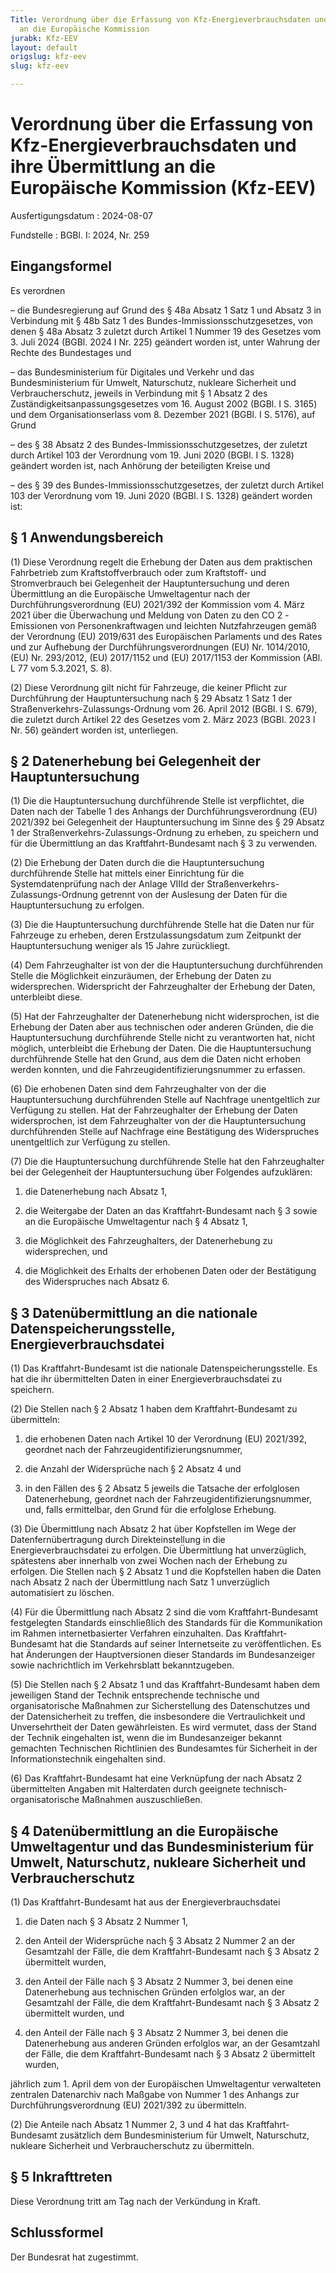 ```yaml
---
Title: Verordnung über die Erfassung von Kfz-Energieverbrauchsdaten und ihre Übermittlung
  an die Europäische Kommission
jurabk: Kfz-EEV
layout: default
origslug: kfz-eev
slug: kfz-eev

---
```


# Verordnung über die Erfassung von Kfz-Energieverbrauchsdaten und ihre Übermittlung an die Europäische Kommission (Kfz-EEV)

Ausfertigungsdatum
:   2024-08-07

Fundstelle
:   BGBl. I: 2024, Nr. 259

[^F830637_01_BJNR1030A0024]:     Diese Verordnung dient der Umsetzung von Artikel 10 der Durchführungsverordnung (EU) 2021/392 der Kommission vom 4. März 2021 über die Überwachung und Meldung von Daten zu den CO               2               -Emissionen von Personenkraftwagen und leichten Nutzfahrzeugen gemäß der Verordnung (EU) 2019/631 des Europäischen Parlaments und des Rates und zur Aufhebung der Durchführungsverordnungen (EU) Nr. 1014/2010, (EU) Nr. 293/2012, (EU) 2017/1152 und (EU) 2017/1153 der Kommission (ABl. L 77 vom 5.3.2021, S. 8).


## Eingangsformel

Es verordnen

–   die Bundesregierung auf Grund des § 48a Absatz 1 Satz 1 und Absatz 3 in Verbindung mit § 48b Satz 1 des Bundes-Immissionsschutzgesetzes, von denen § 48a Absatz 3 zuletzt durch Artikel 1 Nummer 19 des Gesetzes vom 3. Juli 2024 (BGBl. 2024 I Nr. 225) geändert worden ist, unter Wahrung der Rechte des Bundestages und


–   das Bundesministerium für Digitales und Verkehr und das Bundesministerium für Umwelt, Naturschutz, nukleare Sicherheit und Verbraucherschutz, jeweils in Verbindung mit § 1 Absatz 2 des Zuständigkeitsanpassungsgesetzes vom 16. August 2002 (BGBl. I S. 3165) und dem Organisationserlass vom 8. Dezember 2021 (BGBl. I S. 5176), auf Grund


–   des § 38 Absatz 2 des Bundes-Immissionsschutzgesetzes, der zuletzt durch Artikel 103 der Verordnung vom 19. Juni 2020 (BGBl. I S. 1328) geändert worden ist, nach Anhörung der beteiligten Kreise und


–   des § 39 des Bundes-Immissionsschutzgesetzes, der zuletzt durch Artikel 103 der Verordnung vom 19. Juni 2020 (BGBl. I S. 1328) geändert worden ist:





## § 1 Anwendungsbereich

(1) Diese Verordnung regelt die Erhebung der Daten aus dem praktischen Fahrbetrieb zum Kraftstoffverbrauch oder zum Kraftstoff- und Stromverbrauch bei Gelegenheit der Hauptuntersuchung und deren Übermittlung an die Europäische Umweltagentur nach der Durchführungsverordnung (EU) 2021/392 der Kommission vom 4. März 2021 über die Überwachung und Meldung von Daten zu den CO
2             -Emissionen von Personenkraftwagen und leichten Nutzfahrzeugen gemäß der Verordnung (EU) 2019/631 des Europäischen Parlaments und des Rates und zur Aufhebung der Durchführungsverordnungen (EU) Nr. 1014/2010, (EU) Nr. 293/2012, (EU) 2017/1152 und (EU) 2017/1153 der Kommission (ABl. L 77 vom 5.3.2021, S. 8).

(2) Diese Verordnung gilt nicht für Fahrzeuge, die keiner Pflicht zur Durchführung der Hauptuntersuchung nach § 29 Absatz 1 Satz 1 der Straßenverkehrs-Zulassungs-Ordnung vom 26. April 2012 (BGBl. I S. 679), die zuletzt durch Artikel 22 des Gesetzes vom 2. März 2023 (BGBl. 2023 I Nr. 56) geändert worden ist, unterliegen.


## § 2 Datenerhebung bei Gelegenheit der Hauptuntersuchung

(1) Die die Hauptuntersuchung durchführende Stelle ist verpflichtet, die Daten nach der Tabelle 1 des Anhangs der Durchführungsverordnung (EU) 2021/392 bei Gelegenheit der Hauptuntersuchung im Sinne des § 29 Absatz 1 der Straßenverkehrs-Zulassungs-Ordnung zu erheben, zu speichern und für die Übermittlung an das Kraftfahrt-Bundesamt nach § 3 zu verwenden.

(2) Die Erhebung der Daten durch die die Hauptuntersuchung durchführende Stelle hat mittels einer Einrichtung für die Systemdatenprüfung nach der Anlage VIIId der Straßenverkehrs-Zulassungs-Ordnung getrennt von der Auslesung der Daten für die Hauptuntersuchung zu erfolgen.

(3) Die die Hauptuntersuchung durchführende Stelle hat die Daten nur für Fahrzeuge zu erheben, deren Erstzulassungsdatum zum Zeitpunkt der Hauptuntersuchung weniger als 15 Jahre zurückliegt.

(4) Dem Fahrzeughalter ist von der die Hauptuntersuchung durchführenden Stelle die Möglichkeit einzuräumen, der Erhebung der Daten zu widersprechen. Widerspricht der Fahrzeughalter der Erhebung der Daten, unterbleibt diese.

(5) Hat der Fahrzeughalter der Datenerhebung nicht widersprochen, ist die Erhebung der Daten aber aus technischen oder anderen Gründen, die die Hauptuntersuchung durchführende Stelle nicht zu verantworten hat, nicht möglich, unterbleibt die Erhebung der Daten. Die die Hauptuntersuchung durchführende Stelle hat den Grund, aus dem die Daten nicht erhoben werden konnten, und die Fahrzeugidentifizierungsnummer zu erfassen.

(6) Die erhobenen Daten sind dem Fahrzeughalter von der die Hauptuntersuchung durchführenden Stelle auf Nachfrage unentgeltlich zur Verfügung zu stellen. Hat der Fahrzeughalter der Erhebung der Daten widersprochen, ist dem Fahrzeughalter von der die Hauptuntersuchung durchführenden Stelle auf Nachfrage eine Bestätigung des Widerspruches unentgeltlich zur Verfügung zu stellen.

(7) Die die Hauptuntersuchung durchführende Stelle hat den Fahrzeughalter bei der Gelegenheit der Hauptuntersuchung über Folgendes aufzuklären:

1.  die Datenerhebung nach Absatz 1,


2.  die Weitergabe der Daten an das Kraftfahrt-Bundesamt nach § 3 sowie an die Europäische Umweltagentur nach § 4 Absatz 1,


3.  die Möglichkeit des Fahrzeughalters, der Datenerhebung zu widersprechen, und


4.  die Möglichkeit des Erhalts der erhobenen Daten oder der Bestätigung des Widerspruches nach Absatz 6.





## § 3 Datenübermittlung an die nationale Datenspeicherungsstelle, Energieverbrauchsdatei

(1) Das Kraftfahrt-Bundesamt ist die nationale Datenspeicherungsstelle. Es hat die ihr übermittelten Daten in einer Energieverbrauchsdatei zu speichern.

(2) Die Stellen nach § 2 Absatz 1 haben dem Kraftfahrt-Bundesamt zu übermitteln:

1.  die erhobenen Daten nach Artikel 10 der Verordnung (EU) 2021/392, geordnet nach der Fahrzeugidentifizierungsnummer,


2.  die Anzahl der Widersprüche nach § 2 Absatz 4 und


3.  in den Fällen des § 2 Absatz 5 jeweils die Tatsache der erfolglosen Datenerhebung, geordnet nach der Fahrzeugidentifizierungsnummer, und, falls ermittelbar, den Grund für die erfolglose Erhebung.




(3) Die Übermittlung nach Absatz 2 hat über Kopfstellen im Wege der Datenfernübertragung durch Direkteinstellung in die Energieverbrauchsdatei zu erfolgen. Die Übermittlung hat unverzüglich, spätestens aber innerhalb von zwei Wochen nach der Erhebung zu erfolgen. Die Stellen nach § 2 Absatz 1 und die Kopfstellen haben die Daten nach Absatz 2 nach der Übermittlung nach Satz 1 unverzüglich automatisiert zu löschen.

(4) Für die Übermittlung nach Absatz 2 sind die vom Kraftfahrt-Bundesamt festgelegten Standards einschließlich des Standards für die Kommunikation im Rahmen internetbasierter Verfahren einzuhalten. Das Kraftfahrt-Bundesamt hat die Standards auf seiner Internetseite zu veröffentlichen. Es hat Änderungen der Hauptversionen dieser Standards im Bundesanzeiger sowie nachrichtlich im Verkehrsblatt bekanntzugeben.

(5) Die Stellen nach § 2 Absatz 1 und das Kraftfahrt-Bundesamt haben dem jeweiligen Stand der Technik entsprechende technische und organisatorische Maßnahmen zur Sicherstellung des Datenschutzes und der Datensicherheit zu treffen, die insbesondere die Vertraulichkeit und Unversehrtheit der Daten gewährleisten. Es wird vermutet, dass der Stand der Technik eingehalten ist, wenn die im Bundesanzeiger bekannt gemachten Technischen Richtlinien des Bundesamtes für Sicherheit in der Informationstechnik eingehalten sind.

(6) Das Kraftfahrt-Bundesamt hat eine Verknüpfung der nach Absatz 2 übermittelten Angaben mit Halterdaten durch geeignete technisch-organisatorische Maßnahmen auszuschließen.


## § 4 Datenübermittlung an die Europäische Umweltagentur und das Bundesministerium für Umwelt, Naturschutz, nukleare Sicherheit und Verbraucherschutz

(1) Das Kraftfahrt-Bundesamt hat aus der Energieverbrauchsdatei

1.  die Daten nach § 3 Absatz 2 Nummer 1,


2.  den Anteil der Widersprüche nach § 3 Absatz 2 Nummer 2 an der Gesamtzahl der Fälle, die dem Kraftfahrt-Bundesamt nach § 3 Absatz 2 übermittelt wurden,


3.  den Anteil der Fälle nach § 3 Absatz 2 Nummer 3, bei denen eine Datenerhebung aus technischen Gründen erfolglos war, an der Gesamtzahl der Fälle, die dem Kraftfahrt-Bundesamt nach § 3 Absatz 2 übermittelt wurden, und


4.  den Anteil der Fälle nach § 3 Absatz 2 Nummer 3, bei denen die Datenerhebung aus anderen Gründen erfolglos war, an der Gesamtzahl der Fälle, die dem Kraftfahrt-Bundesamt nach § 3 Absatz 2 übermittelt wurden,



jährlich zum 1. April dem von der Europäischen Umweltagentur verwalteten zentralen Datenarchiv nach Maßgabe von Nummer 1 des Anhangs zur Durchführungsverordnung (EU) 2021/392 zu übermitteln.

(2) Die Anteile nach Absatz 1 Nummer 2, 3 und 4 hat das Kraftfahrt-Bundesamt zusätzlich dem Bundesministerium für Umwelt, Naturschutz, nukleare Sicherheit und Verbraucherschutz zu übermitteln.


## § 5 Inkrafttreten

Diese Verordnung tritt am Tag nach der Verkündung in Kraft.


## Schlussformel

Der Bundesrat hat zugestimmt.


